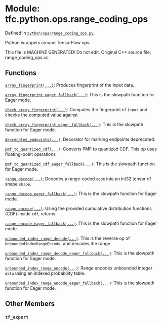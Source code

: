 
# Module: tfc.python.ops.range_coding_ops



Defined in [`python/ops/range_coding_ops.py`](https://github.com/tensorflow/compression/tree/master/python/ops/range_coding_ops.py).

<!-- Placeholder for "Used in" -->

Python wrappers around TensorFlow ops.

This file is MACHINE GENERATED! Do not edit.
Original C++ source file: range_coding_ops.cc

## Functions

[`array_fingerprint(...)`](../../../tfc/array_fingerprint.md): Produces fingerprint of the input data.

[`array_fingerprint_eager_fallback(...)`](../../../tfc/array_fingerprint_eager_fallback.md): This is the slowpath function for Eager mode.

[`check_array_fingerprint(...)`](../../../tfc/check_array_fingerprint.md): Computes the fingerprint of `input` and checks the computed value against

[`check_array_fingerprint_eager_fallback(...)`](../../../tfc/check_array_fingerprint_eager_fallback.md): This is the slowpath function for Eager mode.

[`deprecated_endpoints(...)`](../../../tfc/deprecated_endpoints.md): Decorator for marking endpoints deprecated.

[`pmf_to_quantized_cdf(...)`](../../../tfc/pmf_to_quantized_cdf.md): Converts PMF to quantized CDF. This op uses floating-point operations

[`pmf_to_quantized_cdf_eager_fallback(...)`](../../../tfc/pmf_to_quantized_cdf_eager_fallback.md): This is the slowpath function for Eager mode.

[`range_decode(...)`](../../../tfc/range_decode.md): Decodes a range-coded `code` into an int32 tensor of shape `shape`.

[`range_decode_eager_fallback(...)`](../../../tfc/range_decode_eager_fallback.md): This is the slowpath function for Eager mode.

[`range_encode(...)`](../../../tfc/range_encode.md): Using the provided cumulative distribution functions (CDF) inside `cdf`, returns

[`range_encode_eager_fallback(...)`](../../../tfc/range_encode_eager_fallback.md): This is the slowpath function for Eager mode.

[`unbounded_index_range_decode(...)`](../../../tfc/unbounded_index_range_decode.md): This is the reverse op of `UnboundedIndexRangeEncode`, and decodes the range

[`unbounded_index_range_decode_eager_fallback(...)`](../../../tfc/unbounded_index_range_decode_eager_fallback.md): This is the slowpath function for Eager mode.

[`unbounded_index_range_encode(...)`](../../../tfc/unbounded_index_range_encode.md): Range encodes unbounded integer `data` using an indexed probability table.

[`unbounded_index_range_encode_eager_fallback(...)`](../../../tfc/unbounded_index_range_encode_eager_fallback.md): This is the slowpath function for Eager mode.

## Other Members

<h3 id="tf_export"><code>tf_export</code></h3>

